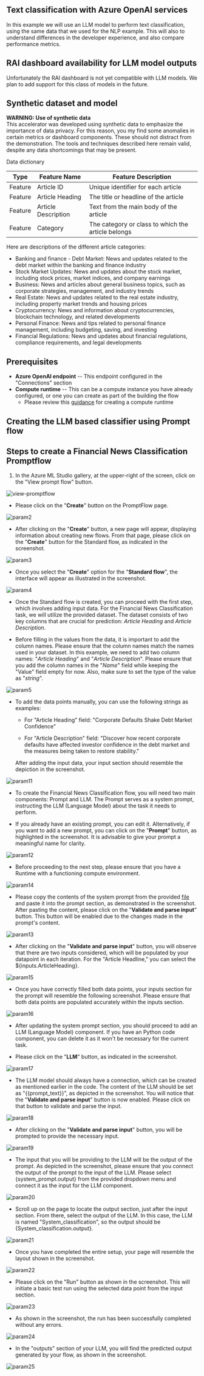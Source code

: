 ##  Text classification with Azure OpenAI services
In this example we will use an LLM model to perform text classification, 
using the same data that we used for the NLP example. 
This will also to understand differences in the developer experience, 
and also compare performance metrics. 

## RAI dashboard availability for LLM model outputs
Unfortunately the RAI dashboard is not yet compatible with LLM models. 
We plan to add support for this class of models in the future. 

## Synthetic dataset and model 
**WARNING: Use of synthetic data**  
This accelerator was developed using synthetic data to emphasize the importance of data privacy. 
For this reason, you my find some anomalies in certain metrics or dashboard components. 
These should not distract from the demonstration. 
The tools and techniques described here remain valid, despite any data shortcomings that may be present. 

Data dictionary 

|Type           | Feature Name          |   Feature Description|
|---------------|-----------------------|----------------------|
Feature         |Article ID             |Unique identifier for each article
Feature         |Article Heading        |The title or headline of the article
Feature	        |Article Description    |Text from the main body of the article 
Feature	        |Category           	|The category or class to which the article belongs


Here are descriptions of the different article categories: 
- Banking and finance - Debt Market: News and updates related to the debt market within the banking and finance industry
- Stock Market Updates: News and updates about the stock market, including stock prices, market indices, and company earnings
- Business: News and articles about general business topics, such as corporate strategies, management, and industry trends
- Real Estate: News and updates related to the real estate industry, including property market trends and housing prices
- Cryptocurrency: News and information about cryptocurrencies, blockchain technology, and related developments
- Personal Finance: News and tips related to personal finance management, including budgeting, saving, and investing
- Financial Regulations: News and updates about financial regulations, compliance requirements, and legal developments

## Prerequisites
- **Azure OpenAI endpoint** -- This endpoint configured in the "Connections" section
- **Compute runtime** -- This can be a compute instance you have already configured, or one you can create as part of the building the flow
    - Please review this [guidance](/news_article_classification/promptflow_classification/promptflow_documentation/creatingRuntime.md) for creating a compute runtime



## Creating the LLM based classifier using Prompt flow

## Steps to create a Financial News Classification Promptflow 


1. In the Azure ML Studio gallery, at the upper-right of the screen, 
click on the "View prompt flow" button. 

![view-promptflow](/news_article_classification/promptflow_classification/promptflow_documentation/promptflow_media/llmSetup_viewPromptflow.png)


- Please click on the "**Create**" button on the PromptFlow page. 

![param2](/news_article_classification/promptflow_classification/promptflow_documentation/promptflow_media/prompt2.png)

- After clicking on the "**Create**" button, a new page will appear, displaying information about creating new flows. From that page, please click on the "**Create**" button for the Standard flow, as indicated in the screenshot.

![param3](/news_article_classification/promptflow_classification/promptflow_documentation/promptflow_media/prompt3.png)

- Once you select the "**Create**" option for the "**Standard flow**", the interface will appear as illustrated in the screenshot.

![param4](/news_article_classification/promptflow_classification/promptflow_documentation/promptflow_media/prompt4.png)

- Once the Standard flow is created, you can proceed with the first step, which involves adding input data. For the Financial News Classification task, we will utilize the provided dataset. The dataset consists of two key columns that are crucial for prediction: *Article Heading* and *Article Description*.

- Before filling in the values from the data, it is important to add the column names. Please ensure that the column names match the names used in your dataset. In this example, we need to add two column names: "*Article Heading*" and "*Article Description*". Please ensure that you add the column names in the "*Name*" field while keeping the "Value" field empty for now. Also, make sure to set the type of the value as "*string*".

![param5](/news_article_classification/promptflow_classification/promptflow_documentation/promptflow_media/prompt5.png)

- To add the data points manually, you can use the following strings as examples:

    -   For "Article Heading" field: 
        "Corporate Defaults Shake Debt Market Confidence"

    -   For "Article Description" field: 
        "Discover how recent corporate defaults have affected investor confidence in the debt market and the measures being taken to restore stability."
        
    After adding the input data, your input section should resemble the depiction in the screenshot.

![param11](/news_article_classification/promptflow_classification/promptflow_documentation/promptflow_media/prompt11.png)

- To create the Financial News Classification flow, you will need two main components: Prompt and LLM. The Prompt serves as a system prompt, instructing the LLM (Language Model) about the task it needs to perform.

- If you already have an existing prompt, you can edit it. Alternatively, if you want to add a new prompt, you can click on the "**Prompt**" button, as highlighted in the screenshot. It is advisable to give your prompt a meaningful name for clarity.

![param12](/news_article_classification/promptflow_classification/promptflow_documentation/promptflow_media/prompt12.png)

- Before proceeding to the next step, please ensure that you have a Runtime with a functioning compute environment.

![param14](/news_article_classification/promptflow_classification/promptflow_documentation/promptflow_media/prompt14.png)

- Please copy the contents of the system prompt from the provided [file](/news_article_classification/promptflow_classification/promptflow_scripts/variants/variant_0.md) and paste it into the prompt section, as demonstrated in the screenshot. After pasting the content, please click on the "**Validate and parse input**" button. This button will be enabled due to the changes made in the prompt's content. 

![param13](/news_article_classification/promptflow_classification/promptflow_documentation/promptflow_media/prompt13.png)

- After clicking on the "**Validate and parse input**" button, you will observe that there are two inputs considered, which will be populated by your datapoint in each iteration. For the "Article Headline," you can select the ${inputs.ArticleHeading}.

![param15](/news_article_classification/promptflow_classification/promptflow_documentation/promptflow_media/prompt15.png)

- Once you have correctly filled both data points, your inputs section for the prompt will resemble the following screenshot. Please ensure that both data points are populated accurately within the inputs section.

![param16](/news_article_classification/promptflow_classification/promptflow_documentation/promptflow_media/prompt16.png)

- After updating the system prompt section, you should proceed to add an LLM (Language Model) component. If you have an Python code component, you can delete it as it won't be necessary for the current task.

- Please click on the "**LLM**" button, as indicated in the screenshot.

![param17](/news_article_classification/promptflow_classification/promptflow_documentation/promptflow_media/prompt17.png)

- The LLM model should always have a connection, which can be created as mentioned earlier in the code. The content of the LLM should be set as "{{prompt_text}}", as depicted in the screenshot. You will notice that the "**Validate and parse input**" button is now enabled. Please click on that button to validate and parse the input.

![param18](/news_article_classification/promptflow_classification/promptflow_documentation/promptflow_media/prompt18.png)

- After clicking on the "**Validate and parse input**" button, you will be prompted to provide the necessary input.

![param19](/news_article_classification/promptflow_classification/promptflow_documentation/promptflow_media/prompt19.png)

- The input that you will be providing to the LLM will be the output of the prompt. As depicted in the screenshot, please ensure that you connect the output of the prompt to the input of the LLM. Please select {system_prompt.output} from the provided dropdown menu and connect it as the input for the LLM component.

![param20](/news_article_classification/promptflow_classification/promptflow_documentation/promptflow_media/prompt20.png)

- Scroll up on the page to locate the output section, just after the input section. From there, select the output of the LLM. In this case, the LLM is named "System_classification", so the output should be {System_classification.output}.

![param21](/news_article_classification/promptflow_classification/promptflow_documentation/promptflow_media/prompt21.png)

- Once you have completed the entire setup, your page will resemble the layout shown in the screenshot.

![param22](/news_article_classification/promptflow_classification/promptflow_documentation/promptflow_media/prompt22.png)

- Please click on the "Run" button as shown in the screenshot. This will initiate a basic test run using the selected data point from the input section.

![param23](/news_article_classification/promptflow_classification/promptflow_documentation/promptflow_media/prompt23.png)

- As shown in the screenshot, the run has been successfully completed without any errors.

![param24](/news_article_classification/promptflow_classification/promptflow_documentation/promptflow_media/prompt24.png)

- In the "outputs" section of your LLM, you will find the predicted output generated by your flow, as shown in the screenshot.

![param25](/news_article_classification/promptflow_classification/promptflow_documentation/promptflow_media/prompt25.png)
